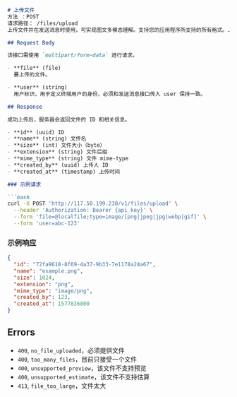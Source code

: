 ```markdown
# 上传文件
方法 ：POST   
请求路径： /files/upload
上传文件并在发送消息时使用，可实现图文多模态理解。支持您的应用程序所支持的所有格式。上传的文件仅供当前终端用户使用。支持图片，word文档，pdf，等

## Request Body

该接口需使用 `multipart/form-data` 进行请求。

- **file** (file)  
  要上传的文件。

- **user** (string)  
  用户标识，用于定义终端用户的身份，必须和发送消息接口传入 user 保持一致。

## Response

成功上传后，服务器会返回文件的 ID 和相关信息。

- **id** (uuid) ID
- **name** (string) 文件名
- **size** (int) 文件大小（byte）
- **extension** (string) 文件后缀
- **mime_type** (string) 文件 mime-type
- **created_by** (uuid) 上传人 ID
- **created_at** (timestamp) 上传时间

### 示例请求

```bash
curl -X POST 'http://117.50.199.230/v1/files/upload' \
  --header 'Authorization: Bearer {api_key}' \
  --form 'file=@localfile;type=image/[png|jpeg|jpg|webp|gif]' \
  --form 'user=abc-123'
```

### 示例响应

```json
{
  "id": "72fa9618-8f69-4a37-9b33-7e1178a24a67",
  "name": "example.png",
  "size": 1024,
  "extension": "png",
  "mime_type": "image/png",
  "created_by": 123,
  "created_at": 1577836800
}
```

## Errors

- `400`, `no_file_uploaded`，必须提供文件
- `400`, `too_many_files`，目前只接受一个文件
- `400`, `unsupported_preview`，该文件不支持预览
- `400`, `unsupported_estimate`，该文件不支持估算
- `413`, `file_too_large`，文件太大
```